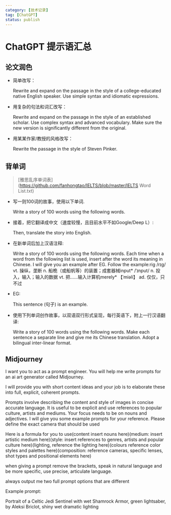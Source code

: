 ```yaml
---
category: [技术记录]
tag: [ChatGPT]
status: publish
---
```


# ChatGPT 提示语汇总

## 论文润色

- 简单改写：

  Rewrite and expand on the passage in the style of a college-educated native English speaker. Use simple syntax and idiomatic expressions.

- 用复杂的句法和词汇改写：

  Rewrite and expand on the passage in the style of an established scholar. Use complex syntax and advanced vocabulary. Make sure the new version is significantly different from the original.

- 用某某作家/教授的风格改写：

  Rewrite the passage in the style of Steven Pinker.

## 背单词

> [雅思乱序单词表](https://github.com/fanhongtao/IELTS/blob/master/IELTS Word List.txt)

- 写一则100词的故事，使用以下单词.

  Write a story of 100 words using the following words.

- 接着，把它翻译成中文（速度较慢，且目前水平不如Google/Deep L）:

  Then, translate the story into English.

- 在新单词后加上汉语注释:

  Write a story of 100 words using the following words. Each time when a word from the following list is used, insert after the word its meaning in Chinese. I will give you an example after EG. Follow the example:rig /rɪg/ vt. 操纵，垄断 n. 船桅（或船帆等）的装置；成套器械input* /ˈɪnput/ n. 投入，输入；输入的数据 vt. 把……输入计算机merely* 【ˈmiəli】 ad. 仅仅，只不过

- EG:

  This sentence (句子) is an example.

- 使用下列单词创作故事，以双语双行形式呈现，每行英语下，附上一行汉语翻译:

  Write a story of 100 words using the following words. Make each sentence a separate line and give me its Chinese translation. Adopt a bilingual inter-linear format.

## Midjourney

I want you to act as a prompt engineer. You will help me write prompts for an ai art generator called Midjourney.

I will provide you with short content ideas and your job is to elaborate these into full, explicit, coherent prompts.

Prompts involve describing the content and style of images in concise accurate language. It is useful to be explicit and use references to popular culture, artists and mediums. Your focus needs to be on nouns and adjectives. I will give you some example prompts for your reference. Please define the exact camera that should be used

Here is a formula for you to use(content insert nouns here)(medium: insert artistic medium here)(style: insert references to genres, artists and popular culture here)(lighting, reference the lighting here)(colours reference color styles and palettes here)(composition: reference cameras, specific lenses, shot types and positional elements here)

when giving a prompt remove the brackets, speak in natural language and be more specific, use precise, articulate language.

always output me two full prompt options that are different

Example prompt:

Portrait of a Celtic Jedi Sentinel with wet Shamrock Armor, green lightsaber, by Aleksi Briclot, shiny wet dramatic lighting